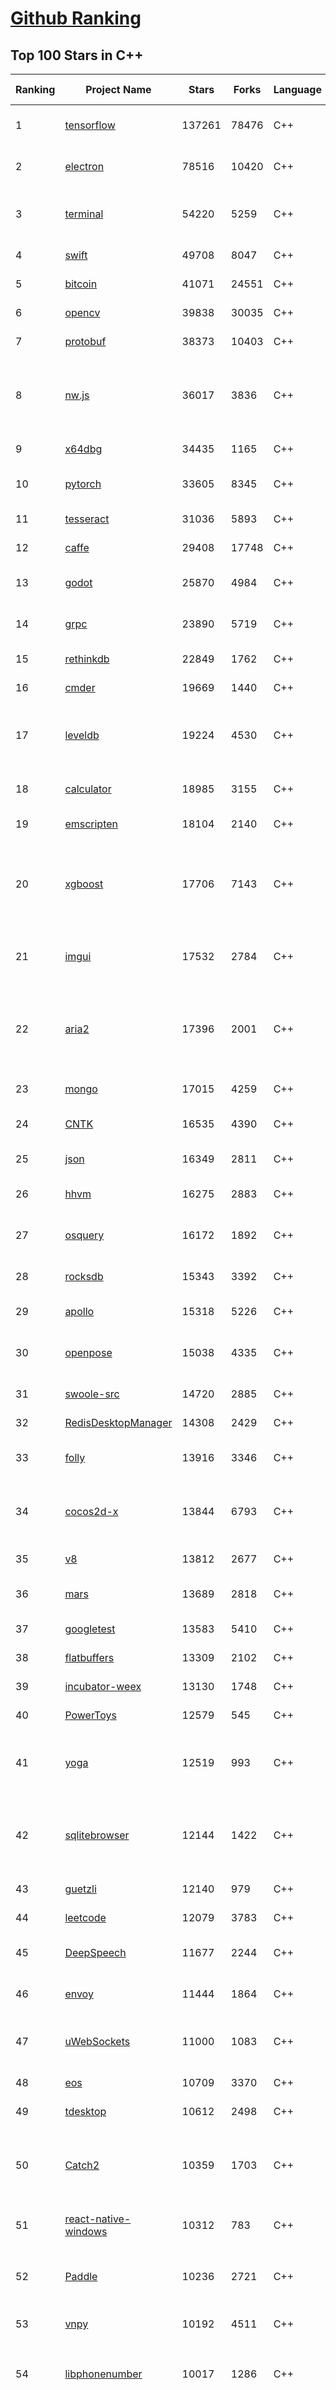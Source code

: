 [Github Ranking](../README.md)
==========

## Top 100 Stars in C\+\+

| Ranking | Project Name | Stars | Forks | Language | Open Issues | Description | Last Commit |
| ------- | ------------ | ----- | ----- | -------- | ----------- | ----------- | ----------- |
| 1 | [tensorflow](https://github.com/tensorflow/tensorflow) | 137261 | 78476 | C++ | 3034 | An Open Source Machine Learning Framework for Everyone | 2019-11-13T10:51:20Z |
| 2 | [electron](https://github.com/electron/electron) | 78516 | 10420 | C++ | 1218 | :electron: Build cross-platform desktop apps with JavaScript, HTML, and CSS | 2019-11-13T09:54:46Z |
| 3 | [terminal](https://github.com/microsoft/terminal) | 54220 | 5259 | C++ | 768 | The new Windows Terminal, and the original Windows console host - all in the same place! | 2019-11-13T08:57:02Z |
| 4 | [swift](https://github.com/apple/swift) | 49708 | 8047 | C++ | 581 | The Swift Programming Language | 2019-11-13T08:33:28Z |
| 5 | [bitcoin](https://github.com/bitcoin/bitcoin) | 41071 | 24551 | C++ | 1050 | Bitcoin Core integration/staging tree | 2019-11-13T09:20:42Z |
| 6 | [opencv](https://github.com/opencv/opencv) | 39838 | 30035 | C++ | 1740 | Open Source Computer Vision Library | 2019-11-12T23:39:56Z |
| 7 | [protobuf](https://github.com/protocolbuffers/protobuf) | 38373 | 10403 | C++ | 777 | Protocol Buffers - Google's data interchange format | 2019-11-13T10:04:45Z |
| 8 | [nw.js](https://github.com/nwjs/nw.js) | 36017 | 3836 | C++ | 747 | Call all Node.js modules directly from DOM/WebWorker and enable a new way of writing applications with all Web technologies. | 2019-11-13T10:55:13Z |
| 9 | [x64dbg](https://github.com/x64dbg/x64dbg) | 34435 | 1165 | C++ | 359 | An open-source x64/x32 debugger for windows. | 2019-11-13T00:14:06Z |
| 10 | [pytorch](https://github.com/pytorch/pytorch) | 33605 | 8345 | C++ | 4623 | Tensors and Dynamic neural networks in Python with strong GPU acceleration | 2019-11-13T10:36:55Z |
| 11 | [tesseract](https://github.com/tesseract-ocr/tesseract) | 31036 | 5893 | C++ | 233 | Tesseract Open Source OCR Engine (main repository) | 2019-11-11T22:08:08Z |
| 12 | [caffe](https://github.com/BVLC/caffe) | 29408 | 17748 | C++ | 1076 | Caffe: a fast open framework for deep learning. | 2019-11-05T13:06:24Z |
| 13 | [godot](https://github.com/godotengine/godot) | 25870 | 4984 | C++ | 5740 | Godot Engine – Multi-platform 2D and 3D game engine | 2019-11-13T10:44:27Z |
| 14 | [grpc](https://github.com/grpc/grpc) | 23890 | 5719 | C++ | 925 | The C based gRPC (C++, Python, Ruby, Objective-C, PHP, C#) | 2019-11-13T10:58:33Z |
| 15 | [rethinkdb](https://github.com/rethinkdb/rethinkdb) | 22849 | 1762 | C++ | 1457 | The open-source database for the realtime web. | 2019-10-29T18:23:00Z |
| 16 | [cmder](https://github.com/cmderdev/cmder) | 19669 | 1440 | C++ | 4 | Lovely console emulator package for Windows | 2019-11-09T22:52:53Z |
| 17 | [leveldb](https://github.com/google/leveldb) | 19224 | 4530 | C++ | 127 | LevelDB is a fast key-value storage library written at Google that provides an ordered mapping from string keys to string values. | 2019-11-11T20:07:44Z |
| 18 | [calculator](https://github.com/microsoft/calculator) | 18985 | 3155 | C++ | 134 | Windows Calculator: A simple yet powerful calculator that ships with Windows | 2019-11-13T10:56:23Z |
| 19 | [emscripten](https://github.com/emscripten-core/emscripten) | 18104 | 2140 | C++ | 739 | Emscripten: An LLVM-to-Web Compiler | 2019-11-12T23:53:28Z |
| 20 | [xgboost](https://github.com/dmlc/xgboost) | 17706 | 7143 | C++ | 202 | Scalable, Portable and Distributed Gradient Boosting (GBDT, GBRT or GBM) Library,  for Python, R, Java, Scala, C++ and more. Runs on single machine, Hadoop, Spark, Flink and DataFlow | 2019-11-13T10:30:32Z |
| 21 | [imgui](https://github.com/ocornut/imgui) | 17532 | 2784 | C++ | 456 | Dear ImGui: Bloat-free Immediate Mode Graphical User interface for C++ with minimal dependencies | 2019-11-12T21:54:42Z |
| 22 | [aria2](https://github.com/aria2/aria2) | 17396 | 2001 | C++ | 636 | aria2 is a lightweight multi-protocol & multi-source, cross platform download utility operated in command-line. It supports HTTP/HTTPS, FTP, SFTP, BitTorrent and Metalink. | 2019-10-14T04:07:10Z |
| 23 | [mongo](https://github.com/mongodb/mongo) | 17015 | 4259 | C++ | 41 | The MongoDB Database | 2019-11-13T05:52:39Z |
| 24 | [CNTK](https://github.com/microsoft/CNTK) | 16535 | 4390 | C++ | 790 | Microsoft Cognitive Toolkit (CNTK), an open source deep-learning toolkit | 2019-11-09T00:52:54Z |
| 25 | [json](https://github.com/nlohmann/json) | 16349 | 2811 | C++ | 38 | JSON for Modern C++ | 2019-11-12T18:56:46Z |
| 26 | [hhvm](https://github.com/facebook/hhvm) | 16275 | 2883 | C++ | 873 | A virtual machine for executing programs written in Hack. | 2019-11-13T10:05:18Z |
| 27 | [osquery](https://github.com/osquery/osquery) | 16172 | 1892 | C++ | 627 | SQL powered operating system instrumentation, monitoring, and analytics. | 2019-11-13T03:54:45Z |
| 28 | [rocksdb](https://github.com/facebook/rocksdb) | 15343 | 3392 | C++ | 403 | A library that provides an embeddable, persistent key-value store for fast storage. | 2019-11-13T07:25:15Z |
| 29 | [apollo](https://github.com/ApolloAuto/apollo) | 15318 | 5226 | C++ | 485 | An open autonomous driving platform | 2019-11-13T09:39:29Z |
| 30 | [openpose](https://github.com/CMU-Perceptual-Computing-Lab/openpose) | 15038 | 4335 | C++ | 18 | OpenPose: Real-time multi-person keypoint detection library for body, face, hands, and foot estimation | 2019-11-10T16:33:14Z |
| 31 | [swoole-src](https://github.com/swoole/swoole-src) | 14720 | 2885 | C++ | 64 | 🚀 Coroutine-based concurrency library for PHP | 2019-11-13T09:30:52Z |
| 32 | [RedisDesktopManager](https://github.com/uglide/RedisDesktopManager) | 14308 | 2429 | C++ | 34 | :wrench: Cross-platform GUI management tool for Redis | 2019-11-12T14:26:08Z |
| 33 | [folly](https://github.com/facebook/folly) | 13916 | 3346 | C++ | 191 | An open-source C++ library developed and used at Facebook. | 2019-11-13T01:23:10Z |
| 34 | [cocos2d-x](https://github.com/cocos2d/cocos2d-x) | 13844 | 6793 | C++ | 1363 | Cocos2d-x is a suite of open-source, cross-platform, game-development tools used by millions of developers all over the world. | 2019-11-13T09:53:38Z |
| 35 | [v8](https://github.com/v8/v8) | 13812 | 2677 | C++ | 1 | The official mirror of the V8 Git repository | 2019-10-10T17:52:03Z |
| 36 | [mars](https://github.com/Tencent/mars) | 13689 | 2818 | C++ | 130 | Mars is a cross-platform network component  developed by WeChat. | 2019-11-13T04:12:16Z |
| 37 | [googletest](https://github.com/google/googletest) | 13583 | 5410 | C++ | 118 | Googletest - Google Testing and Mocking Framework | 2019-11-12T08:05:26Z |
| 38 | [flatbuffers](https://github.com/google/flatbuffers) | 13309 | 2102 | C++ | 234 | FlatBuffers: Memory Efficient Serialization Library | 2019-11-12T20:12:58Z |
| 39 | [incubator-weex](https://github.com/apache/incubator-weex) | 13130 | 1748 | C++ | 104 | Apache Weex (Incubating) | 2019-11-12T08:26:20Z |
| 40 | [PowerToys](https://github.com/microsoft/PowerToys) | 12579 | 545 | C++ | 385 | Windows system utilities to maximize productivity | 2019-11-12T22:16:11Z |
| 41 | [yoga](https://github.com/facebook/yoga) | 12519 | 993 | C++ | 228 | Yoga is a cross-platform layout engine which implements Flexbox. Follow https://twitter.com/yogalayout for updates. | 2019-11-13T02:56:30Z |
| 42 | [sqlitebrowser](https://github.com/sqlitebrowser/sqlitebrowser) | 12144 | 1422 | C++ | 385 | Official home of the DB Browser for SQLite (DB4S) project. Previously known as "SQLite Database Browser" and "Database Browser for SQLite". Website at:  | 2019-11-11T10:54:58Z |
| 43 | [guetzli](https://github.com/google/guetzli) | 12140 | 979 | C++ | 117 | Perceptual JPEG encoder | 2019-10-25T12:45:03Z |
| 44 | [leetcode](https://github.com/haoel/leetcode) | 12079 | 3783 | C++ | 51 | LeetCode Problems' Solutions  | 2019-10-29T09:00:59Z |
| 45 | [DeepSpeech](https://github.com/mozilla/DeepSpeech) | 11677 | 2244 | C++ | 109 | A TensorFlow implementation of Baidu's DeepSpeech architecture | 2019-11-13T10:47:53Z |
| 46 | [envoy](https://github.com/envoyproxy/envoy) | 11444 | 1864 | C++ | 622 | Cloud-native high-performance edge/middle/service proxy | 2019-11-13T10:26:42Z |
| 47 | [uWebSockets](https://github.com/uNetworking/uWebSockets) | 11000 | 1083 | C++ | 19 | Simple, secure & standards compliant web I/O for the most demanding of applications | 2019-11-08T13:10:54Z |
| 48 | [eos](https://github.com/EOSIO/eos) | 10709 | 3370 | C++ | 277 | An open source smart contract platform  | 2019-11-13T07:31:11Z |
| 49 | [tdesktop](https://github.com/telegramdesktop/tdesktop) | 10612 | 2498 | C++ | 1172 | Telegram Desktop messaging app | 2019-11-13T08:22:09Z |
| 50 | [Catch2](https://github.com/catchorg/Catch2) | 10359 | 1703 | C++ | 218 | A modern, C++-native, header-only, test framework for unit-tests, TDD and BDD - using C++11, C++14, C++17 and later (or C++03 on the Catch1.x branch) | 2019-11-12T12:40:00Z |
| 51 | [react-native-windows](https://github.com/microsoft/react-native-windows) | 10312 | 783 | C++ | 338 | A framework for building native Windows apps with React. | 2019-11-13T05:15:13Z |
| 52 | [Paddle](https://github.com/PaddlePaddle/Paddle) | 10236 | 2721 | C++ | 1710 | PArallel Distributed Deep LEarning （『飞桨』核心框架，高性能单机、分布式训练和跨平台部署） | 2019-11-13T10:58:42Z |
| 53 | [vnpy](https://github.com/vnpy/vnpy) | 10192 | 4511 | C++ | 13 | 基于Python的开源量化交易平台开发框架 | 2019-11-13T07:45:33Z |
| 54 | [libphonenumber](https://github.com/google/libphonenumber) | 10017 | 1286 | C++ | 85 | Google's common Java, C++ and JavaScript library for parsing, formatting, and validating international phone numbers. | 2019-11-13T06:45:38Z |
| 55 | [LightGBM](https://github.com/microsoft/LightGBM) | 9906 | 2654 | C++ | 46 | A fast, distributed, high performance gradient boosting (GBT, GBDT, GBRT, GBM or MART) framework based on decision tree algorithms, used for ranking, classification and many other machine learning tasks. | 2019-11-13T08:13:32Z |
| 56 | [notepad-plus-plus](https://github.com/notepad-plus-plus/notepad-plus-plus) | 9833 | 2514 | C++ | 1059 | Notepad++ official repository | 2019-11-13T07:16:48Z |
| 57 | [xbmc](https://github.com/xbmc/xbmc) | 9786 | 5213 | C++ | 599 | Kodi is an award-winning free and open source home theater/media center software and entertainment hub for digital media. With its beautiful interface and powerful skinning engine, it's available for Android, BSD, Linux, macOS, iOS and Windows. | 2019-11-13T09:31:32Z |
| 58 | [Proton](https://github.com/ValveSoftware/Proton) | 9627 | 334 | C++ | 2144 | Compatibility tool for Steam Play based on Wine and additional components | 2019-11-08T21:27:42Z |
| 59 | [foundationdb](https://github.com/apple/foundationdb) | 9602 | 778 | C++ | 387 | FoundationDB - the open source, distributed, transactional key-value store | 2019-11-13T07:20:29Z |
| 60 | [Karabiner-Elements](https://github.com/pqrs-org/Karabiner-Elements) | 9420 | 577 | C++ | 86 | Karabiner-Elements is a powerful utility for keyboard customization on macOS Sierra (10.12) or later. | 2019-11-10T14:22:35Z |
| 61 | [incubator-brpc](https://github.com/apache/incubator-brpc) | 9343 | 2249 | C++ | 198 | Industrial-grade RPC framework used throughout Baidu, with 1,000,000+ instances and thousands kinds of services, called "baidu-rpc" inside Baidu. | 2019-11-08T07:21:35Z |
| 62 | [openage](https://github.com/SFTtech/openage) | 9176 | 891 | C++ | 216 | Free (as in freedom) open source clone of the Age of Empires II engine :rocket: | 2019-11-12T16:16:15Z |
| 63 | [AirSim](https://github.com/microsoft/AirSim) | 9161 | 2369 | C++ | 483 | Open source simulator for autonomous vehicles built on Unreal Engine / Unity, from Microsoft AI & Research | 2019-11-13T01:12:18Z |
| 64 | [turicreate](https://github.com/apple/turicreate) | 9154 | 915 | C++ | 481 | Turi Create simplifies the development of custom machine learning models. | 2019-11-13T10:19:13Z |
| 65 | [hardseed](https://github.com/yangyangwithgnu/hardseed) | 9146 | 1965 | C++ | 35 | SEX IS ZERO (0), so, who wanna be the ONE (1), aha? | 2018-08-25T17:29:23Z |
| 66 | [CRYENGINE](https://github.com/CRYTEK/CRYENGINE) | 9144 | 1791 | C++ | 75 | CRYENGINE is a powerful real-time game development platform created by Crytek. | 2019-11-07T14:02:03Z |
| 67 | [openalpr](https://github.com/openalpr/openalpr) | 8960 | 2037 | C++ | 440 | Automatic License Plate Recognition library | 2019-10-21T07:15:01Z |
| 68 | [wkhtmltopdf](https://github.com/wkhtmltopdf/wkhtmltopdf) | 8864 | 1248 | C++ | 873 | Convert HTML to PDF using Webkit (QtWebKit) | 2019-08-30T15:40:36Z |
| 69 | [arangodb](https://github.com/arangodb/arangodb) | 8822 | 595 | C++ | 601 | 🥑 ArangoDB is a native multi-model database with flexible data models for documents, graphs, and key-values. Build high performance applications using a convenient SQL-like query language or JavaScript extensions. | 2019-11-13T10:52:28Z |
| 70 | [navicat-keygen](https://github.com/DoubleLabyrinth/navicat-keygen) | 8770 | 2233 | C++ | 18 | A keygen for Navicat | 2019-10-03T07:34:10Z |
| 71 | [mosh](https://github.com/mobile-shell/mosh) | 8740 | 554 | C++ | 229 | Mobile Shell | 2019-10-17T14:29:31Z |
| 72 | [ClickHouse](https://github.com/ClickHouse/ClickHouse) | 8736 | 1555 | C++ | 1126 | ClickHouse is a free analytics DBMS for big data | 2019-11-13T10:19:38Z |
| 73 | [napajs](https://github.com/microsoft/napajs) | 8732 | 320 | C++ | 64 | Napa.js: a multi-threaded JavaScript runtime | 2018-10-30T21:08:57Z |
| 74 | [MMKV](https://github.com/Tencent/MMKV) | 8717 | 920 | C++ | 2 | An efficient, small mobile key-value storage framework developed by WeChat. Works on iOS, Android, macOS and Windows. | 2019-11-05T09:55:43Z |
| 75 | [yuzu](https://github.com/yuzu-emu/yuzu) | 8626 | 582 | C++ | 194 | Nintendo Switch Emulator | 2019-11-13T05:16:23Z |
| 76 | [rapidjson](https://github.com/Tencent/rapidjson) | 8502 | 2320 | C++ | 394 | A fast JSON parser/generator for C++ with both SAX/DOM style API | 2019-11-11T10:03:55Z |
| 77 | [watchman](https://github.com/facebook/watchman) | 8442 | 661 | C++ | 75 | Watches files and records, or triggers actions, when they change.  | 2019-11-13T02:19:48Z |
| 78 | [Tasmota](https://github.com/arendst/Tasmota) | 8388 | 1971 | C++ | 4 | Alternative Firmware for ESP8266 based devices like itead Sonoff, with Web, Timers, OTA, MQTT, KNX and Sensors Support, to be used on Smart Home Systems. Written for Arduino IDE and PlatformIO | 2019-11-13T10:54:25Z |
| 79 | [interview](https://github.com/huihut/interview) | 8253 | 2647 | C++ | 2 | 📚 C/C++ 技术面试基础知识总结，包括语言、程序库、数据结构、算法、系统、网络、链接装载库等知识及面试经验、招聘、内推等信息。 | 2019-11-02T08:46:50Z |
| 80 | [Magisk](https://github.com/topjohnwu/Magisk) | 8248 | 1290 | C++ | 23 | A Magic Mask to Alter Android System Systemless-ly | 2019-11-13T08:01:45Z |
| 81 | [dlib](https://github.com/davisking/dlib) | 8191 | 2439 | C++ | 44 | A toolkit for making real world machine learning and data analysis applications in C++ | 2019-11-12T19:25:40Z |
| 82 | [faiss](https://github.com/facebookresearch/faiss) | 8083 | 1472 | C++ | 62 | A library for efficient similarity search and clustering of dense vectors. | 2019-11-10T06:37:07Z |
| 83 | [filament](https://github.com/google/filament) | 8060 | 565 | C++ | 74 | Filament is a real-time physically based rendering engine for Android, iOS, Windows, Linux, macOS and WASM/WebGL | 2019-11-13T08:29:37Z |
| 84 | [horovod](https://github.com/horovod/horovod) | 7882 | 1228 | C++ | 455 | Distributed training framework for TensorFlow, Keras, PyTorch, and Apache MXNet. | 2019-11-08T01:54:00Z |
| 85 | [Tars](https://github.com/TarsCloud/Tars) | 7818 | 1886 | C++ | 47 | Tars is a high-performance RPC framework based on name service and Tars protocol, also integrated administration platform, and implemented hosting-service via flexible schedule. | 2019-11-08T02:18:46Z |
| 86 | [libfacedetection](https://github.com/ShiqiYu/libfacedetection) | 7742 | 2196 | C++ | 56 | An open source library for face detection in images. The face detection speed can reach 1500FPS.  | 2019-09-24T02:17:18Z |
| 87 | [tinyrenderer](https://github.com/ssloy/tinyrenderer) | 7738 | 653 | C++ | 6 | A brief computer graphics / rendering course | 2019-02-20T13:41:57Z |
| 88 | [robomongo](https://github.com/Studio3T/robomongo) | 7698 | 663 | C++ | 652 | Native cross-platform MongoDB management tool | 2019-09-09T15:41:28Z |
| 89 | [ncnn](https://github.com/Tencent/ncnn) | 7620 | 2006 | C++ | 151 | ncnn is a high-performance neural network inference framework optimized for the mobile platform | 2019-11-13T08:50:50Z |
| 90 | [devilution](https://github.com/diasurgical/devilution) | 7613 | 917 | C++ | 89 | Diablo devolved - magic behind the 1996 computer game | 2019-11-12T18:54:27Z |
| 91 | [simdjson](https://github.com/lemire/simdjson) | 7600 | 418 | C++ | 63 | Parsing gigabytes of JSON per second  | 2019-11-13T09:20:54Z |
| 92 | [qBittorrent](https://github.com/qbittorrent/qBittorrent) | 7576 | 1315 | C++ | 2718 | qBittorrent BitTorrent client | 2019-11-12T09:27:15Z |
| 93 | [OpenRCT2](https://github.com/OpenRCT2/OpenRCT2) | 7509 | 847 | C++ | 1322 | An open source re-implementation of RollerCoaster Tycoon 2 🎢 | 2019-11-13T10:54:57Z |
| 94 | [solidity](https://github.com/ethereum/solidity) | 7410 | 2059 | C++ | 683 | Solidity, the Contract-Oriented Programming Language | 2019-11-13T10:55:33Z |
| 95 | [openFrameworks](https://github.com/openframeworks/openFrameworks) | 7328 | 2333 | C++ | 903 | openFrameworks is a community-developed cross platform toolkit for creative coding in C++. | 2019-11-13T05:27:01Z |
| 96 | [zeal](https://github.com/zealdocs/zeal) | 7320 | 571 | C++ | 144 | Offline documentation browser inspired by Dash | 2019-11-13T03:28:18Z |
| 97 | [aseprite](https://github.com/aseprite/aseprite) | 7320 | 742 | C++ | 741 | Animated sprite editor & pixel art tool (Windows, macOS, Linux) | 2019-11-12T19:31:38Z |
| 98 | [shadowsocks-qt5](https://github.com/shadowsocks/shadowsocks-qt5) | 7307 | 2258 | C++ | 71 | A cross-platform shadowsocks GUI client | 2019-11-02T19:58:36Z |
| 99 | [rpcs3](https://github.com/RPCS3/rpcs3) | 7203 | 1218 | C++ | 505 | PS3 emulator/debugger | 2019-11-13T07:03:37Z |
| 100 | [spdlog](https://github.com/gabime/spdlog) | 7149 | 1568 | C++ | 23 | Fast C++ logging library. | 2019-11-12T06:29:48Z |

